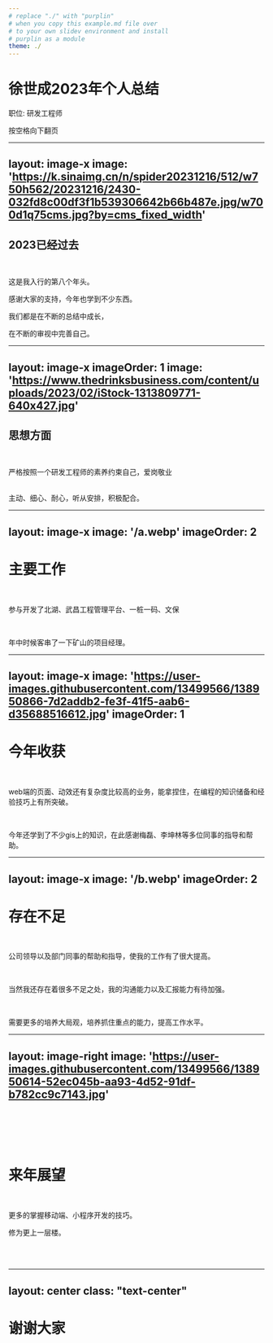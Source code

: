 ```yaml
---
# replace "./" with "purplin"
# when you copy this example.md file over
# to your own slidev environment and install
# purplin as a module
theme: ./
---
```


# 徐世成2023年个人总结

职位: 研发工程师

<div class="pt-12">
  <span @click="next" class="px-2 p-1 rounded cursor-pointer hover:bg-white hover:bg-opacity-10">
    按空格向下翻页 <carbon:arrow-right class="inline"/>
  </span>
</div>

<BarBottom  title="Slidev theme purplin">
  <Item text="slidevjs/slidev">
    <carbon:logo-github />
  </Item>
  <Item text="Slidevjs">
    <carbon:logo-twitter />
  </Item>
  <Item text="sli.dev">
    <carbon:link />
  </Item>
</BarBottom>

---
layout: image-x
image: 'https://k.sinaimg.cn/n/spider20231216/512/w750h562/20231216/2430-032fd8c00df3f1b539306642b66b487e.jpg/w700d1q75cms.jpg?by=cms_fixed_width'
---

## 2023已经过去

<br />

这是我入行的第八个年头。

  感谢大家的支持，今年也学到不少东西。

  我们都是在不断的总结中成长，

  在不断的审视中完善自己。

---
layout: image-x
imageOrder: 1
image: 'https://www.thedrinksbusiness.com/content/uploads/2023/02/iStock-1313809771-640x427.jpg'
---

## 思想方面
<br/>

严格按照一个研发工程师的素养约束自己，爱岗敬业

<br/>
主动、细心、耐心，听从安排，积极配合。



---
layout: image-x
image: '/a.webp'
imageOrder: 2
---

# 主要工作

<br />

参与开发了北湖、武昌工程管理平台、一桩一码、文保

<br />

年中时候客串了一下矿山的项目经理。

---
layout: image-x
image: 'https://user-images.githubusercontent.com/13499566/138950866-7d2addb2-fe3f-41f5-aab6-d35688516612.jpg'
imageOrder: 1
---

# 今年收获

<br/>

web端的页面、动效还有复杂度比较高的业务，能拿捏住，在编程的知识储备和经验技巧上有所突破。

<br />

今年还学到了不少gis上的知识，在此感谢梅磊、李坤林等多位同事的指导和帮助。

---
layout: image-x
image: '/b.webp'
imageOrder: 2
---

# 存在不足
<br/>

公司领导以及部门同事的帮助和指导，使我的工作有了很大提高。

<br />

当然我还存在着很多不足之处，我的沟通能力以及汇报能力有待加强。

<br />

需要更多的培养大局观，培养抓住重点的能力，提高工作水平。


---
layout: image-right
image: 'https://user-images.githubusercontent.com/13499566/138950614-52ec045b-aa93-4d52-91df-b782cc9c7143.jpg'
---
<br />
<br />
<br />
<br />

# 来年展望

<br />

更多的掌握移动端、小程序开发的技巧。

修为更上一层楼。

<br>
<br>



---
layout: center
class: "text-center"
---

# 谢谢大家
